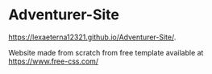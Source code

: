 # Adventurer-Site

https://lexaeterna12321.github.io/Adventurer-Site/.

Website made from scratch from free template available at https://www.free-css.com/
